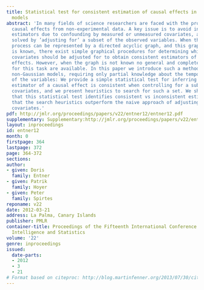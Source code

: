 ```yaml
---
title: Statistical test for consistent estimation of causal effects in linear non-Gaussian
  models
abstract: 'In many fields of science researchers are faced with the problem of estimating
  causal effects from non-experimental data. A key issue is to avoid inconsistent
  estimators due to confounding by measured or unmeasured covariates, a problem commonly
  solved by ’adjusting for’ a subset of the observed variables. When the data generating
  process can be represented by a directed acyclic graph, and this graph structure
  is known, there exist simple graphical procedures for determining which subset of
  covariates should be adjusted for to obtain consistent estimators of the causal
  effects. However, when the graph is not known no general and complete procedures
  for this task are available. In this paper we introduce such a method for linear
  non-Gaussian models, requiring only partial knowledge about the temporal ordering
  of the variables: We provide a simple statistical test for inferring whether an
  estimator of a causal effect is consistent when controlling for a subset of measured
  covariates, and we present heuristics to search for such a set. We show empirically
  that this statistical test identifies consistent vs inconsistent estimates, and
  that the search heuristics outperform the naive approach of adjusting for all observed
  covariates.'
pdf: http://jmlr.org/proceedings/papers/v22/entner12/entner12.pdf
supplementary: Supplementary:http://jmlr.org/proceedings/papers/v22/entner12/entner12Supple.pdf
layout: inproceedings
id: entner12
month: 0
firstpage: 364
lastpage: 372
page: 364-372
sections: 
author:
- given: Doris
  family: Entner
- given: Patrik
  family: Hoyer
- given: Peter
  family: Spirtes
reponame: v22
date: 2012-03-21
address: La Palma, Canary Islands
publisher: PMLR
container-title: Proceedings of the Fifteenth International Conference on Artificial
  Intelligence and Statistics
volume: '22'
genre: inproceedings
issued:
  date-parts:
  - 2012
  - 3
  - 21
# Format based on citeproc: http://blog.martinfenner.org/2013/07/30/citeproc-yaml-for-bibliographies/
---
```


